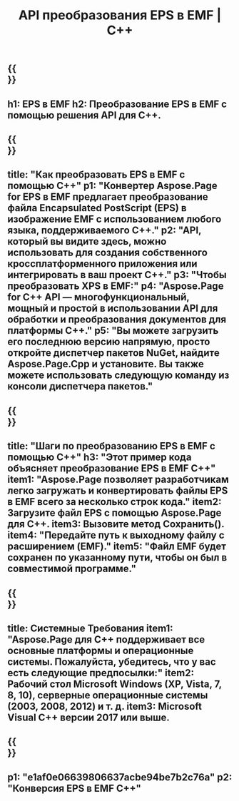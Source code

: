 ﻿---
translation: true
template: /_templates/_conversion-child-cpp.md
title: API преобразования EPS в EMF | С++
url: /cpp/conversion/eps-to-emf/
description: Преобразование EPS в EMF, предоставляемое Aspose.Page для решения C++ API. Работает в среде выполнения C++ для 32-разрядной версии Windows, 64-разрядной версии Windows и 64-разрядной версии Linux.
informat: EPS
outformat: EMF
otherformats: XPS PS
---

{{<section banner>}}
---
h1: EPS в EMF
h2: Преобразование EPS в EMF с помощью решения API для C++.
---

{{<section overview>}}
---
title: "Как преобразовать EPS в EMF с помощью C++"
p1: "Конвертер Aspose.Page for EPS в EMF предлагает преобразование файла Encapsulated PostScript (EPS) в изображение EMF с использованием любого языка, поддерживаемого C++."
p2: "API, который вы видите здесь, можно использовать для создания собственного кроссплатформенного приложения или интегрировать в ваш проект C++."
p3: "Чтобы преобразовать XPS в EMF:"
p4: "Aspose.Page for C++ API — многофункциональный, мощный и простой в использовании API для обработки и преобразования документов для платформы C++."
p5: "Вы можете загрузить его последнюю версию напрямую, просто откройте диспетчер пакетов NuGet, найдите Aspose.Page.Cpp и установите. Вы также можете использовать следующую команду из консоли диспетчера пакетов."
---

{{<section feature1>}}
---
title: "Шаги по преобразованию EPS в EMF с помощью C++"
h3: "Этот пример кода объясняет преобразование EPS в EMF C++"
item1: "Aspose.Page позволяет разработчикам легко загружать и конвертировать файлы EPS в EMF всего за несколько строк кода."
item2: Загрузите файл EPS с помощью Aspose.Page для C++.
item3: Вызовите метод Сохранить().
item4: "Передайте путь к выходному файлу с расширением (EMF)."
item5: "Файл EMF будет сохранен по указанному пути, чтобы он был в совместимой программе."
---

{{<section feature2>}}
---
title: Системные Требования
item1: "Aspose.Page для C++ поддерживает все основные платформы и операционные системы. Пожалуйста, убедитесь, что у вас есть следующие предпосылки:"
item2: Рабочий стол Microsoft Windows (XP, Vista, 7, 8, 10), серверные операционные системы (2003, 2008, 2012) и т. д.
item3: Microsoft Visual C++ версии 2017 или выше.
---

{{<section gist>}}
---
p1: "e1af0e06639806637acbe94be7b2c76a"
p2: "Конверсия EPS в EMF C++"
---
